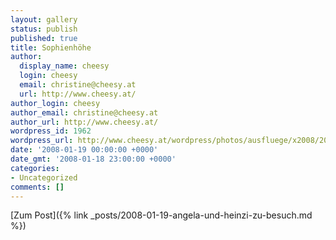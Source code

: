 ```yaml
---
layout: gallery
status: publish
published: true
title: Sophienhöhe
author:
  display_name: cheesy
  login: cheesy
  email: christine@cheesy.at
  url: http://www.cheesy.at/
author_login: cheesy
author_email: christine@cheesy.at
author_url: http://www.cheesy.at/
wordpress_id: 1962
wordpress_url: http://www.cheesy.at/wordpress/photos/ausfluege/x2008/2008-01-19/
date: '2008-01-19 00:00:00 +0000'
date_gmt: '2008-01-18 23:00:00 +0000'
categories:
- Uncategorized
comments: []
---
```


[Zum Post]({% link _posts/2008-01-19-angela-und-heinzi-zu-besuch.md %})
<!--:-->
